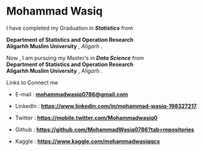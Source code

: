 # Mohammad Wasiq 
I have completed my Graduation in **_Statistics_** from 

**Department of Statistics and Operation Research** <br> **Aligarhh Muslim University** , *Aligarh* .

Now , I am pursuing my Master's in **_Data Science_** from <br> **Department of Statistics and Operation Research** <br> **Aligarhh Muslim University** , *Aligarh* .

Links to Connect me

* E-mail   : **mohammadwasiq0786@gmail.com**

* LinkedIn : **https://www.linkedin.com/in/mohammad-wasiq-198327217**

* Twitter  : **https://mobile.twitter.com/Mohammadwasiq0**

* Github   : **https://github.com/MohammadWasiq0786?tab=repositories**

* Kaggle   : **https://www.kaggle.com/mohammadwasiqqcs**
